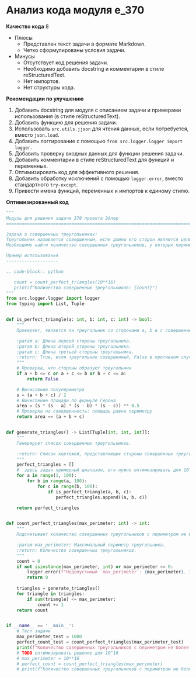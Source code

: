 # Анализ кода модуля e_370

**Качество кода**
8
 -  Плюсы
    -   Представлен текст задачи в формате Markdown.
    -   Четко сформулированы условия задачи.
 -  Минусы
    -   Отсутствует код решения задачи.
    -   Необходимо добавить docstring и комментарии в стиле reStructuredText.
    -   Нет импортов.
    -   Нет структуры кода.

**Рекомендации по улучшению**

1.  Добавить docstring для модуля с описанием задачи и примерами использования (в стиле reStructuredText).
2.  Добавить функцию для решения задачи.
3.  Использовать `src.utils.jjson` для чтения данных, если потребуется, вместо `json.load`.
4.  Добавить логгирование с помощью `from src.logger.logger import logger`.
5.  Добавить проверку входных данных для функции решения задачи.
6.  Добавить комментарии в стиле reStructuredText для функций и переменных.
7.  Оптимизировать код для эффективного решения.
8.  Добавить обработку исключений с помощью `logger.error`, вместо стандартного `try-except`.
9.  Привести имена функций, переменных и импортов к единому стилю.

**Оптимизированный код**

```python
"""
Модуль для решения задачи 370 проекта Эйлер
=========================================================================================

Задача о совершенных треугольниках:
Треугольник называется совершенным, если длины его сторон являются целыми числами, а его площадь численно равна его периметру.
Необходимо найти количество совершенных треугольников, у которых периметр не превышает 10^16.

Пример использования
--------------------

.. code-block:: python

   count = count_perfect_triangles(10**16)
   print(f"Количество совершенных треугольников: {count}")
"""
from src.logger.logger import logger
from typing import List, Tuple


def is_perfect_triangle(a: int, b: int, c: int) -> bool:
    """
    Проверяет, является ли треугольник со сторонами a, b и c совершенным.

    :param a: Длина первой стороны треугольника.
    :param b: Длина второй стороны треугольника.
    :param c: Длина третьей стороны треугольника.
    :return: True, если треугольник совершенный, False в противном случае.
    """
    # Проверка, что стороны образуют треугольник
    if a + b <= c or a + c <= b or b + c <= a:
        return False

    # Вычисление полупериметра
    s = (a + b + c) / 2
    # Вычисление площади по формуле Герона
    area = (s * (s - a) * (s - b) * (s - c)) ** 0.5
    # Проверка на совершенность: площадь равна периметру
    return area == (a + b + c)


def generate_triangles() -> List[Tuple[int, int, int]]:
    """
    Генерирует список совершенных треугольников.

    :return: Список кортежей, представляющих стороны совершенных треугольников.
    """
    perfect_triangles = []
    #  здесь задан примерный диапазон, его нужно оптимизировать для 10^16
    for a in range(1, 100):
        for b in range(a, 100):
            for c in range(b, 100):
                if is_perfect_triangle(a, b, c):
                   perfect_triangles.append((a, b, c))

    return perfect_triangles


def count_perfect_triangles(max_perimeter: int) -> int:
    """
    Подсчитывает количество совершенных треугольников с периметром не более max_perimeter.

    :param max_perimeter: Максимальный периметр треугольника.
    :return: Количество совершенных треугольников.
    """
    count = 0
    if not isinstance(max_perimeter, int) or max_perimeter <= 0:
        logger.error(f"Недопустимый `max_perimeter`: {max_perimeter}. Значение должно быть целым положительным числом.")
        return 0
    
    triangles = generate_triangles()
    for triangle in triangles:
        if sum(triangle) <= max_perimeter:
            count += 1
    return count


if __name__ == '__main__':
    # Тест задачи
    max_perimeter_test = 1000
    perfect_count_test = count_perfect_triangles(max_perimeter_test)
    print(f"Количество совершенных треугольников с периметром не более {max_perimeter_test}: {perfect_count_test}")
    # TODO оптимизировать решение для 10^16
    # max_perimeter = 10**16
    # perfect_count = count_perfect_triangles(max_perimeter)
    # print(f"Количество совершенных треугольников с периметром не более {max_perimeter}: {perfect_count}")
```